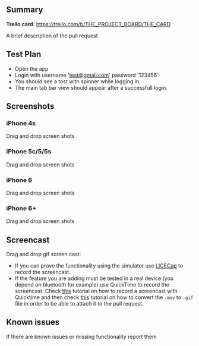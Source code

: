 ## Summary ##
**Trello card**: https://trello.com/b/THE_PROJECT_BOARD/THE_CARD

A brief description of the pull request

## Test Plan ##

  * Open the app
  * Login with username 'test@gmail.com' password '123456'
  * You should see a tost with spinner while logging in.
  * The main tab bar view should appear after a successfull login.

## Screenshots ##

### iPhone 4s

Drag and drop screen shots

### iPhone 5c/5/5s

Drag and drop screen shots

### iPhone 6

Drag and drop screen shots

### iPhone 6+

Drag and drop screen shots

## Screencast ##

Drag and drop gif screen cast:
 * If you can prove the functionality using the simulator use [LICECap](http://www.cockos.com/licecap/) to record the screencast.
 * If the feature you are adding must be tested in a real device (you depend on bluetooth for example) use QuickTime to record the screencast. Check [this](http://www.tekrevue.com/tip/record-iphone-screen-quicktime/) tutorial on how to record a screencast with Quicktime and then check [this](https://gist.github.com/dergachev/4627207) tutorial on how to convert the `.mov` to `.gif` file in order to be able to attach it to the pull request.

## Known issues ##

If there are known issues or missing functionality report them
